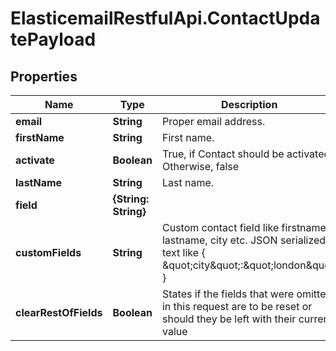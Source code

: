 # ElasticemailRestfulApi.ContactUpdatePayload

## Properties
Name | Type | Description | Notes
------------ | ------------- | ------------- | -------------
**email** | **String** | Proper email address. | 
**firstName** | **String** | First name. | 
**activate** | **Boolean** | True, if Contact should be activated. Otherwise, false | [optional] 
**lastName** | **String** | Last name. | 
**field** | **{String: String}** |  | 
**customFields** | **String** | Custom contact field like firstname, lastname, city etc. JSON serialized text like { \&quot;city\&quot;:\&quot;london\&quot; }  | 
**clearRestOfFields** | **Boolean** | States if the fields that were omitted in this request are to be reset or should they be left with their current value | 


